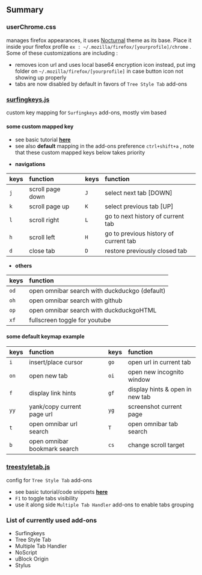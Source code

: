 ## Summary

### userChrome.css
manages firefox appearances, it uses [Nocturnal](https://userstyles.org/styles/105352/nocturnal-firefox-theme-read-description) theme as its base. Place it inside your firefox profile `ex : ~/.mozilla/firefox/[yourprofile]/chrome` . Some of these customizations are including :
- removes icon url and uses local base64 encryption icon instead, put img folder on `~/.mozilla/firefox/[yourprofile]` in case button icon not showing up properly
- tabs are now disabled by default in favors of `Tree Style Tab` add-ons

### [surfingkeys.js]()
custom key mapping for `Surfingkeys` add-ons, mostly vim based    
#### some custom mapped key
* see basic tutorial [**here**](https://github.com/brookhong/Surfingkeys)
* see also **default** mapping in the add-ons preference `ctrl+shift+a` , note that these custom mapped keys below takes priority
- **navigations**

| keys  | function           |  | keys | function                              |
|:------|:-------------------|:-|:-----|:--------------------------------------|
| `j`   | scroll page down   |  | `J`  | select next tab [DOWN]                |
| `k`   | scroll page up     |  | `K`  | select previous tab [UP]              |
| `l`   | scroll right       |  | `L`  | go to next history of current tab     |
| `h`   | scroll left        |  | `H`  | go to previous history of current tab |
| `d`   | close tab          |  | `D`  | restore previously closed tab         |

- **others**

| keys | function                                       |
|:-----|:-----------------------------------------------|
| `od` | open omnibar search with duckduckgo (default)  |
| `oh` | open omnibar search with github                |
| `op` | open omnibar search with duckduckgoHTML        |
| `xf` | fullscreen toggle for youtube                  |

#### some default keymap example

| keys | function                     |  | keys | function                        |
|:-----|:-----------------------------|:-|:-----|:--------------------------------|
| `i`  | insert/place cursor          |  | `go` | open url in current tab         |
| `on` | open new tab                 |  | `oi` | open new incognito window       |
| `f`  | display link hints           |  | `gf` | display hints & open in new tab |
| `yy` | yank/copy current page url   |  | `yg` | screenshot current page         |
| `t`  | open omnibar url search      |  | `T`  | open omnibar tab search         |
| `b`  | open omnibar bookmark search |  | `cs` | change scroll target            |

### [treestyletab.js]()
config for `Tree Style Tab` add-ons
- see basic tutorial/code snippets [**here**](https://github.com/piroor/treestyletab/wiki/Code-snippets-for-custom-style-rules#for-version-2x)
- `F1` to toggle tabs visibility
- use it along side `Multiple Tab Handler` add-ons to enable tabs grouping

### List of currently used add-ons
- Surfingkeys
- Tree Style Tab
- Multiple Tab Handler
- NoScript
- uBlock Origin
- Stylus

